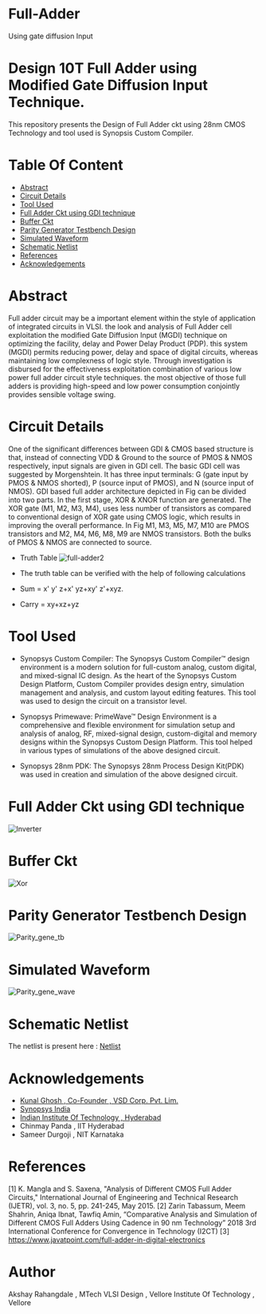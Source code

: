 # Full-Adder
Using gate diffusion Input
# Design 10T Full Adder using Modified Gate Diffusion Input Technique.
This repository presents the Design of Full Adder ckt using 28nm CMOS Technology and tool used is Synopsis Custom Compiler.
# Table Of Content
- [Abstract](https://github.com/5akshay/Full-Adder/blob/main/README.md#Abstract)
- [Circuit Details](https://github.com/5akshay/Full-Adder/blob/main/README.md#Working)
- [Tool Used](https://github.com/5akshay/Full-Adder/blob/main/README.md#Tool-Used)
- [Full Adder Ckt using GDI technique](https://github.com/5akshay/Full-Adder/blob/main/README.md#CMOS-Inverter-Gate)
- [Buffer Ckt](https://github.com/5akshay/Full-Adder/blob/main/README.md#CMOS-XOR-Gate)
- [Parity Generator Testbench Design](https://github.com/5akshay/Full-Adder/blob/main/README.md#Parity-Generator-Testbench-Design)
- [Simulated Waveform](https://github.com/5akshay/Full-Adder/blob/main/README.md#Simulated-Waveform)
- [Schematic Netlist](https://github.com/5akshay/Full-Adder/blob/main/README.md#Schematic-Netlist)
- [References](https://github.com/5akshay/Full-Adder/blob/main/README.md#References)
- [Acknowledgements](https://github.com/5akshay/Full-Adder/blob/main/README.md#Acknowledgements)

# Abstract
Full adder circuit may be a important element within the style of application of integrated circuits in VLSI. the look and analysis of Full Adder cell exploitation the modified Gate Diffusion Input (MGDI) technique on optimizing the facility, delay and Power Delay Product (PDP). this system (MGDI) permits reducing power, delay and space of digital circuits, whereas maintaining low complexness of logic style. Through investigation is disbursed for the effectiveness exploitation combination of various low power full adder circuit style techniques. the most objective of those full adders is providing high-speed and low power consumption conjointly provides sensible voltage swing.

# Circuit Details
One of the significant differences between GDI & CMOS based structure is that, instead of connecting VDD & Ground to the source of PMOS & NMOS respectively, input signals are given in GDI cell. The basic GDI cell was suggested by Morgenshtein. It has three input terminals: G (gate input by PMOS & NMOS shorted), P (source input of PMOS), and N (source input of NMOS). GDI based full adder architecture depicted in Fig can be divided into two parts. In the first stage, XOR & XNOR function are generated. The XOR gate (M1, M2, M3, M4), uses less number of transistors as compared to conventional design of XOR gate using CMOS logic, which results in improving the overall performance. In Fig M1, M3, M5, M7, M10 are PMOS transistors and M2, M4, M6, M8, M9 are NMOS transistors. Both the bulks of PMOS & NMOS are connected to source.
- Truth Table
![full-adder2](https://user-images.githubusercontent.com/100597348/156207340-b12ec67a-5bf5-42ea-a889-c8459f067a64.png)

- The truth table can be verified with the help of following calculations
- Sum = x' y' z+x' yz+xy' z'+xyz.
- Carry = xy+xz+yz

# Tool Used
- Synopsys Custom Compiler: The Synopsys Custom Compiler™ design environment is a modern solution for full-custom analog, custom digital, and mixed-signal IC design. As the heart
of the Synopsys Custom Design Platform, Custom Compiler provides design entry, simulation management and analysis, and custom layout editing features. This tool was used to design the circuit on a transistor level.

- Synopsys Primewave: PrimeWave™ Design Environment is a comprehensive and flexible environment for simulation setup and analysis of analog, RF, mixed-signal design, custom-digital and memory designs within the Synopsys Custom Design Platform. This tool helped in various types of simulations of the above designed circuit.

- Synopsys 28nm PDK: The Synopsys 28nm Process Design Kit(PDK) was used in creation and simulation of the above designed circuit.

# Full Adder Ckt using GDI technique
![Inverter](https://user-images.githubusercontent.com/100522966/155893158-d4e660bd-86b3-4030-a142-3747dd995419.JPG)

# Buffer Ckt
![Xor](https://user-images.githubusercontent.com/100522966/155893190-c46562ef-97d0-49e3-8f29-ba2f571bc662.JPG)



# Parity Generator Testbench Design
![Parity_gene_tb](https://user-images.githubusercontent.com/100522966/156007922-3579f5fd-f365-487b-8016-445c631a3551.JPG)

# Simulated Waveform
![Parity_gene_wave](https://user-images.githubusercontent.com/100522966/156008074-c6031885-7147-4c40-846a-244d4950f7dd.JPG)

# Schematic Netlist
The netlist is present here : [Netlist](https://github.com/AniJoshi12/Party-Generator/edit/main/Netlist)

# Acknowledgements
- [Kunal Ghosh , Co-Founder , VSD Corp. Pvt. Lim.](https://github.com/kunalg123)
- [Synopsys India](https://www.synopsys.com/)
- [Indian Institute Of Technology , Hyderabad ](https://iith.ac.in/)
- Chinmay Panda , IIT Hyderabad
- Sameer Durgoji , NIT Karnataka

# References
[1] K. Mangla and S. Saxena, "Analysis of Different CMOS Full Adder Circuits," International Journal of Engineering and Technical Research (IJETR), vol. 3, no. 5, pp. 241-245, May 2015.
[2] Zarin Tabassum, Meem Shahrin, Aniqa Ibnat, Tawfiq Amin, “Comparative Analysis and Simulation of Different CMOS Full Adders Using Cadence in 90 nm Technology” 2018 3rd International Conference for Convergence in Technology (I2CT)
[3] https://www.javatpoint.com/full-adder-in-digital-electronics

# Author
Akshay Rahangdale , MTech VLSI Design , Vellore Institute Of Technology , Vellore

